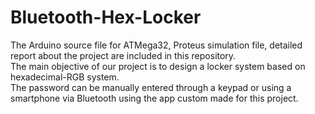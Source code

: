 # Bluetooth-Hex-Locker
The Arduino source file for ATMega32, Proteus simulation file, detailed report about the project are included in this repository.\
The main objective of our project is to design a locker system based on hexadecimal-RGB system.\
The password can be manually entered through a keypad or using a smartphone via Bluetooth using the app custom made for this project.

